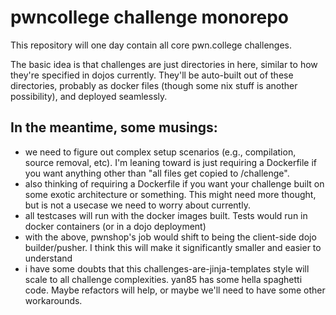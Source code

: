 # pwncollege challenge monorepo

This repository will one day contain all core pwn.college challenges.

The basic idea is that challenges are just directories in here, similar to how they're specified in dojos currently.
They'll be auto-built out of these directories, probably as docker files (though some nix stuff is another possibility), and deployed seamlessly.

## In the meantime, some musings:

- we need to figure out complex setup scenarios (e.g., compilation, source removal, etc). I'm leaning toward is just requiring a Dockerfile if you want anything other than "all files get copied to /challenge".
- also thinking of requiring a Dockerfile if you want your challenge built on some exotic architecture or something. This might need more thought, but is not a usecase we need to worry about currently.
- all testcases will run with the docker images built. Tests would run in docker containers (or in a dojo deployment)
- with the above, pwnshop's job would shift to being the client-side dojo builder/pusher. I think this will make it significantly smaller and easier to understand
- i have some doubts that this challenges-are-jinja-templates style will scale to all challenge complexities. yan85 has some hella spaghetti code. Maybe refactors will help, or maybe we'll need to have some other workarounds.
